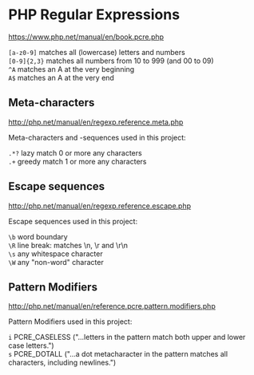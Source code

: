 PHP Regular Expressions
=======================
https://www.php.net/manual/en/book.pcre.php

`[a-z0-9]` matches all (lowercase) letters and numbers  
`[0-9]{2,3}` matches all numbers from 10 to 999 (and 00 to 09)  
`^A` matches an A at the very beginning  
`A$` matches an A at the very end  

Meta-characters
---------------
http://php.net/manual/en/regexp.reference.meta.php

Meta-characters and -sequences used in this project:

`.*?` lazy match 0 or more any characters  
`.+` greedy match 1 or more any characters

Escape sequences
----------------
http://php.net/manual/en/regexp.reference.escape.php

Escape sequences used in this project:

`\b` word boundary  
`\R` line break: matches \n, \r and \r\n  
`\s` any whitespace character  
`\W` any "non-word" character  

Pattern Modifiers
-----------------
http://php.net/manual/en/reference.pcre.pattern.modifiers.php

Pattern Modifiers used in this project:

`i` PCRE_CASELESS ("...letters in the pattern match both upper and lower case letters.")  
`s` PCRE_DOTALL ("...a dot metacharacter in the pattern matches all characters, including newlines.")  
